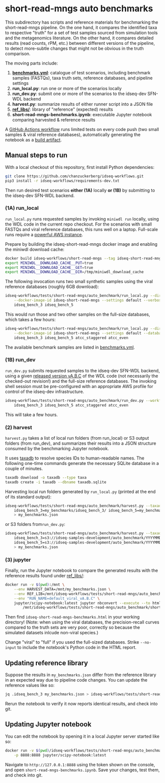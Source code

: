 # short-read-mngs auto benchmarks

This subdirectory has scripts and reference materials for benchmarking the short-read-mngs pipeline. On the one hand, it compares the identified taxa to respective "truth" for a set of test samples sourced from simulation tools and the metagenomics literature. On the other hand, it compares detailed results (read counts, rPM, etc.) between different versions of the pipeline, to detect more-subtle changes that might not be obvious in the truth comparison.

The moving parts include:

1. [**benchmarks.yml**](benchmarks.yml): catalogue of test scenarios, including benchmark samples (FASTQs), taxa truth sets, reference databases, and pipeline settings
2. **run_local.py**: run one or more of the scenarios locally
3. **run_dev.py**: submit one or more of the scenarios to the idseq-dev SFN-WDL backend
4. **harvest.py**: summarize results of either runner script into a JSON file
5. [**ref_libs/**](ref_libs): library of "reference" (expected) results
6. **short-read-mngs-benchmarks.ipynb**: executable Jupyter notebook comparing harvested & reference results

A [GitHub Actions workflow](https://github.com/chanzuckerberg/idseq-workflows/blob/main/.github/workflows/short-read-mngs-viral-benchmarks.yml) runs limited tests on every code push (two small samples & viral reference databases), automatically generating the notebook as a [build artifact](https://github.com/chanzuckerberg/idseq-workflows/actions?query=workflow%3A%22short-read-mngs+viral+benchmarks%22).

## Manual steps to run

With a local checkout of this repository, first install Python dependencies:

```bash
git clone https://github.com/chanzuckerberg/idseq-workflows.git
pip3 install -r idseq-workflows/requirements-dev.txt
```

Then run desired test scenarios **either (1A)** locally **or (1B)** by submitting to the idseq-dev SFN-WDL backend.

### (1A) run_local

`run_local.py` runs requested samples by invoking `miniwdl run` locally, using the WDL code in the current repo checkout. For the scenarios with small FASTQs and viral reference databases, this runs well on a laptop. Full-scale runs require a [powerful AWS instance](https://github.com/chanzuckerberg/idseq-workflows/wiki/Running-WDL-workflows-locally#full-metagenomics-run).

Prepare by building the idseq-short-read-mngs docker image and enabling the miniwdl download cache:

```bash
docker build idseq-workflows/short-read-mngs --tag idseq-short-read-mngs
export MINIWDL__DOWNLOAD_CACHE__PUT=true
export MINIWDL__DOWNLOAD_CACHE__GET=true
export MINIWDL__DOWNLOAD_CACHE__DIR=/tmp/miniwdl_download_cache
```

The following invocation runs two small synthetic samples using the viral reference databases (roughly 6GB download):

```bash
idseq-workflows/tests/short-read-mngs/auto_benchmark/run_local.py --dir my_benchmarks/ \
    --docker-image-id idseq-short-read-mngs --settings default --verbose \
    idseq_bench_3 idseq_bench_5
```

This would run those and two other samples on the full-size databases, which takes a few hours:

```bash
idseq-workflows/tests/short-read-mngs/auto_benchmark/run_local.py --dir my_benchmarks/ \
    --docker-image-id idseq-short-read-mngs --settings default --databases full \
    idseq_bench_3 idseq_bench_5 atcc_staggered atcc_even
```

The available benchmark samples are listed in [benchmarks.yml](benchmarks.yml).

### (1B) run_dev

`run_dev.py` submits requested samples to the idseq-dev SFN-WDL backend, using a given [released version vA.B.C](https://github.com/chanzuckerberg/idseq-workflows/releases) of the WDL code (not necessarily the checked-out revision!) and the full-size reference databases. The invoking shell session must be pre-configured with an appropriate AWS profile for control of the idseq-dev infrastructure.

```bash
idseq-workflows/tests/short-read-mngs/auto_benchmark/run_dev.py --workflow-version vA.B.C \
    idseq_bench_3 idseq_bench_5 atcc_staggered atcc_even
```

This will take a few hours.

### (2) harvest

``harvest.py`` takes a list of local run folders (from run_local) or S3 output folders (from run_dev), and summarizes their results into a JSON structure consumed by the benchmarking Jupyter notebook.

It uses [taxadb](https://github.com/HadrienG/taxadb) to resolve species IDs to human-readable names. The following one-time commands generate the necessary SQLite database in a couple of minutes.

```bash
taxadb download -o taxadb --type taxa
taxadb create -i taxadb --dbname taxadb.sqlite
```

Harvesting local run folders generated by `run_local.py` (printed at the end of its standard output):

```bash
idseq-workflows/tests/short-read-mngs/auto_benchmark/harvest.py --taxadb taxadb.sqlite \
    idseq_bench_3=my_benchmarks/idseq_bench_3/ idseq_bench_5=my_benchmarks/idseq_bench_5/ \
    > my_benchmarks.json
```

or S3 folders from`run_dev.py`:

```bash
idseq-workflows/tests/short-read-mngs/auto_benchmark/harvest.py --taxadb taxadb.sqlite \
    idseq_bench_3=s3://idseq-samples-development/auto_benchmark/YYYYMMDD_HHmmss_default_latest/idseq_bench_3/results/short-read-mngs-A/ \
    idseq_bench_5=s3://idseq-samples-development/auto_benchmark/YYYYMMDD_HHmmss_default_latest/idseq_bench_5/results/short-read-mngs-A/ \
    > my_benchmarks.json
```

### (3) jupyter

Finally, run the Jupyter notebook to compare the generated results with the reference results found under [ref_libs/](ref_libs/):

```bash
docker run -v $(pwd):/mnt \
    --env HARVEST_DATA=/mnt/my_benchmarks.json \
    --env REF_LIB=/mnt/idseq-workflows/tests/short-read-mngs/auto_benchmark/ref_libs/default_viral \
    --env "RUN_NAME=default_viral_vA.B.C" \
    jupyter/scipy-notebook:latest jupyter nbconvert --execute --to html --no-input --output-dir /mnt \
        /mnt/idseq-workflows/tests/short-read-mngs/auto_benchmark/short-read-mngs-benchmarks.ipynb
```

Then find `idseq-short-read-mngs-benchmarks.html` in your working directory! (Note: when using the viral databases, the precision-recall curves compared to the truth sets are very poor, correctly so because the simulated datasets inlcude non-viral species.)

Change "viral" to "full" if you used the full-sized databases. Strike `--no-input` to include the notebook's Python code in the HTML report.

## Updating reference library

Suppose the results in `my_benchmarks.json` differ from the reference library in an expected way due to pipeline code changes. You can update the reference values like so:

```bash
jq .idseq_bench_3 my_benchmarks.json > idseq-workflows/tests/short-read-mngs/auto_benchmark/ref_libs/default_viral/idseq_bench_3.json
```

Rerun the notebook to verify it now reports identical results, and check into git.

## Updating Jupyter notebook

You can edit the notebook by opening it in a local Jupyter server started like so:

```bash
docker run -v $(pwd)/idseq-workflows/tests/short-read-mngs/auto_benchmark:/home/jovyan \
    -p 8888:8888 jupyter/scipy-notebook:latest
```

Navigate to `http://127.0.0.1:8888` using the token shown on the console, and open `short-read-mngs-benchmarks.ipynb`. Save your changes, test them, and check into git.
